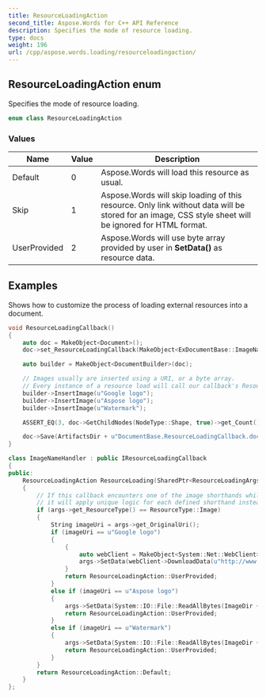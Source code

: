 ```yaml
---
title: ResourceLoadingAction
second_title: Aspose.Words for C++ API Reference
description: Specifies the mode of resource loading.
type: docs
weight: 196
url: /cpp/aspose.words.loading/resourceloadingaction/
---
```

## ResourceLoadingAction enum


Specifies the mode of resource loading.

```cpp
enum class ResourceLoadingAction
```

### Values

| Name | Value | Description |
| --- | --- | --- |
| Default | 0 | Aspose.Words will load this resource as usual. |
| Skip | 1 | Aspose.Words will skip loading of this resource. Only link without data will be stored for an image, CSS style sheet will be ignored for HTML format. |
| UserProvided | 2 | Aspose.Words will use byte array provided by user in **SetData()** as resource data. |


## Examples



Shows how to customize the process of loading external resources into a document. 
```cpp
void ResourceLoadingCallback()
{
    auto doc = MakeObject<Document>();
    doc->set_ResourceLoadingCallback(MakeObject<ExDocumentBase::ImageNameHandler>());

    auto builder = MakeObject<DocumentBuilder>(doc);

    // Images usually are inserted using a URI, or a byte array.
    // Every instance of a resource load will call our callback's ResourceLoading method.
    builder->InsertImage(u"Google logo");
    builder->InsertImage(u"Aspose logo");
    builder->InsertImage(u"Watermark");

    ASSERT_EQ(3, doc->GetChildNodes(NodeType::Shape, true)->get_Count());

    doc->Save(ArtifactsDir + u"DocumentBase.ResourceLoadingCallback.docx");
}

class ImageNameHandler : public IResourceLoadingCallback
{
public:
    ResourceLoadingAction ResourceLoading(SharedPtr<ResourceLoadingArgs> args) override
    {
        // If this callback encounters one of the image shorthands while loading an image,
        // it will apply unique logic for each defined shorthand instead of treating it as a URI.
        if (args->get_ResourceType() == ResourceType::Image)
        {
            String imageUri = args->get_OriginalUri();
            if (imageUri == u"Google logo")
            {
                {
                    auto webClient = MakeObject<System::Net::WebClient>();
                    args->SetData(webClient->DownloadData(u"http://www.google.com/images/logos/ps_logo2.png"));
                }
                return ResourceLoadingAction::UserProvided;
            }
            else if (imageUri == u"Aspose logo")
            {
                args->SetData(System::IO::File::ReadAllBytes(ImageDir + u"Logo.jpg"));
                return ResourceLoadingAction::UserProvided;
            }
            else if (imageUri == u"Watermark")
            {
                args->SetData(System::IO::File::ReadAllBytes(ImageDir + u"Transparent background logo.png"));
                return ResourceLoadingAction::UserProvided;
            }
        }
        return ResourceLoadingAction::Default;
    }
};
```

